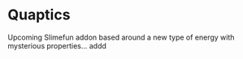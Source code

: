 # Quaptics
Upcoming Slimefun addon based around a new type of energy with mysterious properties...
addd
